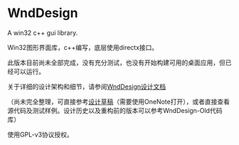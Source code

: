 # WndDesign
A win32 c++ gui library.

Win32图形界面库，c++编写，底层使用directx接口。



此版本目前尚未全部完成，没有充分测试，也没有开始构建可用的桌面应用，但已经可以运行。

关于详细的设计架构和细节，请参阅[WndDesign设计文档](./doc/WndDesign.md)

（尚未完全整理，可直接参考[设计草稿](./doc/图形界面库.one)（需要使用OneNote打开），或者直接查看源代码及测试样例。设计历史以及重构前的版本可以参考WndDesign-Old代码库）



使用GPL-v3协议授权。



